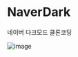 # NaverDark
네이버 다크모드 클론코딩

![image](https://github.com/Plan00/NaverDark/assets/123847576/697edf27-3630-47d7-8ccd-bacc3bef392c)
